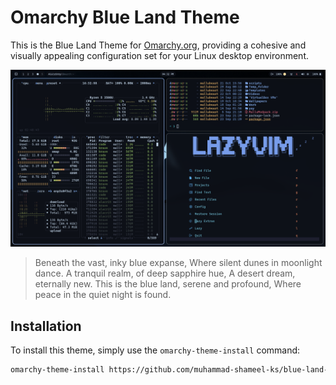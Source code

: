 # Omarchy Blue Land Theme

This is the Blue Land Theme for [Omarchy.org](https://omarchy.org), providing a cohesive and visually appealing configuration set for your Linux desktop environment.

<p align="center">
  <img src="theme.png" alt="Blue Land Theme Preview">
</p>

>Beneath the vast, inky blue expanse,
>Where silent dunes in moonlight dance.
>A tranquil realm, of deep sapphire hue,
>A desert dream, eternally new.
>This is the blue land, serene and profound,
>Where peace in the quiet night is found.

## Installation

To install this theme, simply use the `omarchy-theme-install` command:

```bash
omarchy-theme-install https://github.com/muhammad-shameel-ks/blue-land-omarchy-theme